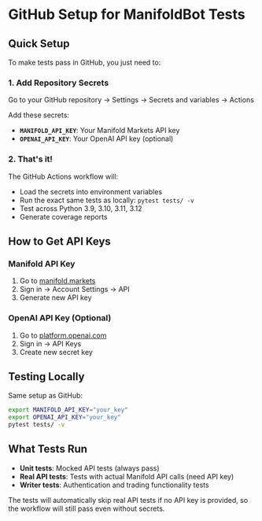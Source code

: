 # GitHub Setup for ManifoldBot Tests

## Quick Setup

To make tests pass in GitHub, you just need to:

### 1. Add Repository Secrets

Go to your GitHub repository → Settings → Secrets and variables → Actions

Add these secrets:

- **`MANIFOLD_API_KEY`**: Your Manifold Markets API key
- **`OPENAI_API_KEY`**: Your OpenAI API key (optional)

### 2. That's it!

The GitHub Actions workflow will:
- Load the secrets into environment variables
- Run the exact same tests as locally: `pytest tests/ -v`
- Test across Python 3.9, 3.10, 3.11, 3.12
- Generate coverage reports

## How to Get API Keys

### Manifold API Key
1. Go to [manifold.markets](https://manifold.markets)
2. Sign in → Account Settings → API
3. Generate new API key

### OpenAI API Key (Optional)
1. Go to [platform.openai.com](https://platform.openai.com)
2. Sign in → API Keys
3. Create new secret key

## Testing Locally

Same setup as GitHub:

```bash
export MANIFOLD_API_KEY="your_key"
export OPENAI_API_KEY="your_key"
pytest tests/ -v
```

## What Tests Run

- **Unit tests**: Mocked API tests (always pass)
- **Real API tests**: Tests with actual Manifold API calls (need API key)
- **Writer tests**: Authentication and trading functionality tests

The tests will automatically skip real API tests if no API key is provided, so the workflow will still pass even without secrets.
